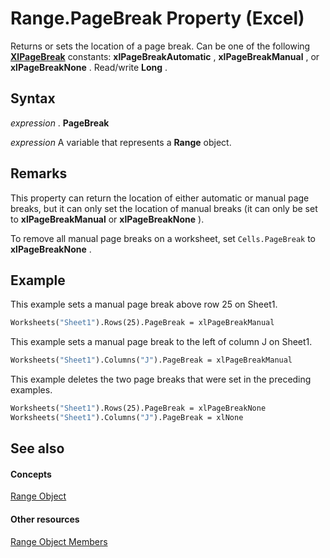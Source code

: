 
# Range.PageBreak Property (Excel)

Returns or sets the location of a page break. Can be one of the following  **[XlPageBreak](8e8f88fd-d12d-077d-bf36-a9084771fa41.md)** constants: **xlPageBreakAutomatic** , **xlPageBreakManual** , or **xlPageBreakNone** . Read/write **Long** .


## Syntax

 _expression_ . **PageBreak**

 _expression_ A variable that represents a **Range** object.


## Remarks

This property can return the location of either automatic or manual page breaks, but it can only set the location of manual breaks (it can only be set to  **xlPageBreakManual** or **xlPageBreakNone** ).

To remove all manual page breaks on a worksheet, set  `Cells.PageBreak` to **xlPageBreakNone** .


## Example

This example sets a manual page break above row 25 on Sheet1.


```vb
Worksheets("Sheet1").Rows(25).PageBreak = xlPageBreakManual
```

This example sets a manual page break to the left of column J on Sheet1.




```vb
Worksheets("Sheet1").Columns("J").PageBreak = xlPageBreakManual
```

This example deletes the two page breaks that were set in the preceding examples.




```vb
Worksheets("Sheet1").Rows(25).PageBreak = xlPageBreakNone 
Worksheets("Sheet1").Columns("J").PageBreak = xlNone
```


## See also


#### Concepts


[Range Object](b8207778-0dcc-4570-1234-f130532cc8cd.md)
#### Other resources


[Range Object Members](4336bf81-1e63-7e44-1792-baf366a027a7.md)
